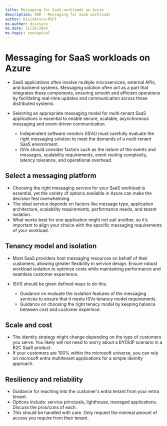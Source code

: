 ```yaml
---
title: Messaging for SaaS workloads on Azure
description: TBD - Messaging for SaaS workloads
author: DixitArora-MSFT
ms.author: dixitaro
ms.date: 11/26/2024
ms.topic: conceptual
---
```


# Messaging for SaaS workloads on Azure

- SaaS applications often involve multiple microservices, external APIs, and backend systems. Messaging solution often act as a part that integrates these components, ensuring smooth and efficient operations by facilitating real-time updates and communication across these distributed systems. 

- Selecting an appropriate messaging model for multi-tenant SaaS applications is essential to enable secure, scalable, asynchronous messaging and event-driven communication. 
    - Independent software vendors (ISVs) must carefully evaluate the right messaging solution to meet the demands of a multi-tenant SaaS environment. 
    - ISVs should consider factors such as the nature of the events and messages, scalability requirements, event routing complexity, latency tolerance, and operational overhead.

## Select a messaging platform

- Choosing the right messaging service for your SaaS workload is essential, yet the variety of options available in Azure can make the decision feel overwhelming.
- The ideal service depends on factors like message type, application architecture, scalability requirements, performance needs, and tenant isolation. 
- What works best for one application might not suit another, so it’s important to align your choice with the specific messaging requirements of your workload. 

## Tenancy model and isolation

- Most SaaS providers host messaging resources on behalf of their customers, allowing greater flexibility in service design. Ensure robust workload isolation to optimize costs while maintaining performance and seamless customer experience.
   
- ISVS should be given defined ways to do this. 
    - Guidance on evaluate the isolation features of the messaging services to ensure that it meets ISVs tenancy model requirements.
    - Guidance on choosing the right tenacy model by keeping balance between cost and customer experince.

## Scale and cost 

- The identity strategy might change depending on the type of customers you serve. You likely will not need to worry about a BYOIdP scenario in a B2C SaaS product.
- If your customers are 100% within the microsoft universe, you can rely on microsoft entra multitenant applications for a simple identity approach. 

## Resiliency and reliability 

- Guidance for reaching into the customer's entra tenant from your entra tenant. 
- Options include: service principals, lighthouse, managed applications. Discuss the pros/cons of each. 
- This should be handled with care. Only request the minimal amount of access you require from their tenant. 
